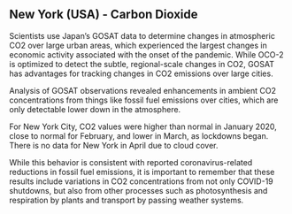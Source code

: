 ## New York (USA) - Carbon Dioxide 

Scientists use Japan’s GOSAT data to determine changes in atmospheric CO2 over large urban areas, which experienced the largest changes in economic activity associated with the onset of the pandemic. While OCO-2 is optimized to detect the subtle, regional-scale changes in CO2, GOSAT has advantages for tracking changes in CO2 emissions over large cities.

Analysis of GOSAT observations revealed enhancements in ambient CO2 concentrations from things like fossil fuel emissions over cities, which are only detectable lower down in the atmosphere. 

For New York City, CO2 values were higher than normal in January 2020, close to normal for February, and lower in March, as lockdowns began. There is no data for New York in April due to cloud cover.

While this behavior is consistent with reported coronavirus-related reductions in fossil fuel emissions, it is important to remember that these results include variations in CO2 concentrations from not only COVID-19 shutdowns, but also from other processes such as photosynthesis and respiration by plants and transport by passing weather systems.